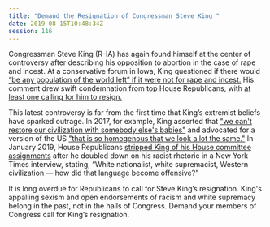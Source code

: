 ```yaml
---
title: "Demand the Resignation of Congressman Steve King "
date: 2019-08-15T10:48:34Z
session: 116
---
```

Congressman Steve King (R-IA) has again found himself at the center of controversy after describing his opposition to abortion in the case of rape and incest. At a conservative forum in Iowa, King questioned if there would [“be any population of the world left” if it were not for rape and incest.](https://www.nytimes.com/2019/08/14/us/politics/steve-king-rape-incest.html) His comment drew swift condemnation from top House Republicans, with [at least one calling for him to resign.](https://www.salon.com/2019/08/15/liz-cheney-calls-for-steve-king-to-go-after-he-argues-rape-and-incest-played-a-key-role-in-history/)

This latest controversy is far from the first time that King’s extremist beliefs have sparked outrage. In 2017, for example, King asserted that ["we can't restore our civilization with somebody else's babies"](https://www.vox.com/identities/2017/3/13/14908184/steve-king-racist) and advocated for a version of the US ["that is so homogenous that we look a lot the same."](https://www.vox.com/identities/2017/3/13/14908184/steve-king-racist) In January 2019, House Republicans [stripped King of his House committee assignments](https://www.nytimes.com/2019/01/14/us/politics/steve-king-white-supremacy.html) after he doubled down on his racist rhetoric in a New York Times interview, stating, “White nationalist, white supremacist, Western civilization — how did that language become offensive?”

It is long overdue for Republicans to call for Steve King’s resignation. King's appalling sexism and open endorsements of racism and white supremacy belong in the past, not in the halls of Congress. Demand your members of Congress call for King’s resignation.
